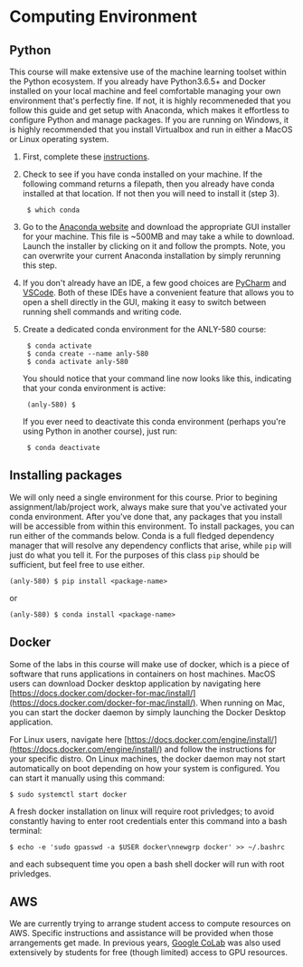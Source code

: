# Computing Environment

## Python
This course will make extensive use of the machine learning toolset within the Python ecosystem. If you already have Python3.6.5+ and Docker installed on your local machine and feel comfortable managing your own environment that's perfectly fine. If not, it is highly recommeneded that you follow this guide and get setup with Anaconda, which makes it effortless to configure Python and manage packages. If you are running on Windows, it is highly recommended that you install Virtualbox and run in either a MacOS or Linux operating system.

1. First, complete these [instructions](https://github.com/chrislarson1/GU-ANLY-580-FALL-2022/blob/main/github-setup.md).

2. Check to see if you have conda installed on your machine. If the following command returns a filepath, then you already have conda installed at that location. If not then you will need to install it (step 3).

        $ which conda

3. Go to the [Anaconda website](https://docs.anaconda.com/anaconda/install/) and download the appropriate GUI installer for your machine. This file is ~500MB and may take a while to download. Launch the installer by clicking on it and follow the prompts. Note, you can overwrite your current Anaconda installation by simply rerunning this step.

4. If you don't already have an IDE, a few good choices are [PyCharm](https://www.jetbrains.com/pycharm/download/) and [VSCode](https://code.visualstudio.com/download). Both of these IDEs have a convenient feature that allows you to open a shell directly in the GUI, making it easy to switch between running shell commands and writing code.

6. Create a dedicated conda environment for the ANLY-580 course:

        $ conda activate
        $ conda create --name anly-580
        $ conda activate anly-580

    You should notice that your command line now looks like this, indicating that your conda environment is active:

        (anly-580) $

    If you ever need to deactivate this conda environment (perhaps you're using Python in another course), just run:

        $ conda deactivate


## Installing packages

We will only need a single environment for this course. Prior to begining assignment/lab/project work, always make sure that you've activated your conda environment. After you've done that, any packages that you install will be accessible from within this environment. To install packages, you can run either of the commands below. Conda is a full fledged dependency manager that will resolve any dependency conflicts that arise, while `pip` will just do what you tell it. For the purposes of this class `pip` should be sufficient, but feel free to use either.

    (anly-580) $ pip install <package-name>

or 

    (anly-580) $ conda install <package-name>


## Docker

Some of the labs in this course will make use of docker, which is a piece of software that runs applications in containers on host machines. MacOS users can download Docker desktop application by navigating here [https://docs.docker.com/docker-for-mac/install/](https://docs.docker.com/docker-for-mac/install/). When running on Mac, you can start the docker daemon by simply launching the Docker Desktop application. 

For Linux users, navigate here [https://docs.docker.com/engine/install/](https://docs.docker.com/engine/install/) and follow the instructions for your specific distro. On Linux machines, the docker daemon may not start automatically on boot depending on how your system is configured. You can start it manually using this command:

	$ sudo systemctl start docker

A fresh docker installation on linux will require root privledges; to avoid constantly having to enter root credentials enter this command into a bash terminal:

    $ echo -e 'sudo gpasswd -a $USER docker\nnewgrp docker' >> ~/.bashrc

and each subsequent time you open a bash shell docker will run with root privledges.


## AWS

We are currently trying to arrange student access to compute resources on AWS. Specific instructions and assistance will be provided when those arrangements get made. In previous years, [Google CoLab](https://colab.research.google.com/) was also used extensively by students for free (though limited) access to GPU resources. 